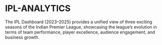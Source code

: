 # IPL-ANALYTICS
The IPL Dashboard (2023–2025) provides a unified view of three exciting seasons of the Indian Premier League, showcasing the league’s evolution in terms of team performance, player excellence, audience engagement, and business growth.
